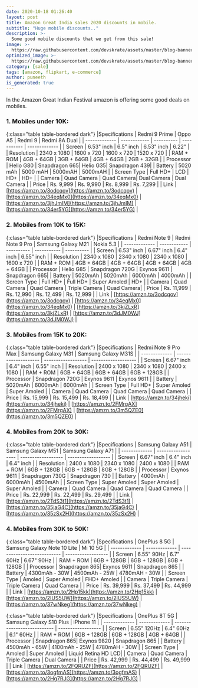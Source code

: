 ```yaml
---
date: 2020-10-18 01:26:40
layout: post
title: Amazon Great India sales 2020 discounts in mobile.
subtitle: "Huge mobile discounts.."
description: >-
  Some good mobile discounts that we get from this sale!
image: >-
  https://raw.githubusercontent.com/devskrate/assets/master/blog-banners/amazon-GSI-2020.jpg
optimized_image: >-
  https://raw.githubusercontent.com/devskrate/assets/master/blog-banners/optimized/amazon-GSI-2020.webp
category: [sale]
tags: [amazon, flipkart, e-commerce]
author: puneeth
is_generated: true
---
```


In the Amazon Great Indian Festival amazon is offering some good deals on mobiles.

### 1. Mobiles under 10K:


{:class="table table-bordered dark"}
|Specifications | Redmi 9 Prime | Oppo A5    | Redmi 9     | Redmi 8A Dual | 
| ------------- | ------------  | ---------- | ----------- | ------------- |
| Screen        |  6.53" inch   | 6.5" inch  | 6.53" inch  | 6.22"         |
| Resolution    |  2340 x 1080  | 1600 x 720 | 1600 x 720  | 1520 x 720    |
| RAM + ROM     |  4GB + 64GB   | 3GB + 64GB | 4GB + 64GB  | 2GB + 32GB    |
| Processor     |  Helio G80    | Snapdragon 665| Helio G35| Snapdragon 439|
| Battery       |  5020 mAh     | 5000 mAH   | 5000mAH     | 5000mAH       |
| Screen Type   |  Full HD+     | LCD        | HD+         | HD+           |
| Camera        |  Quad Camera  | Quad Camera| Dual Camera | Dual Camera   |
| Price         |  Rs. 9,999    | Rs. 9,990  | Rs. 8,999   | Rs. 7,299     |
| Link          | [https://amzn.to/3odcqov](https://amzn.to/3odcqov) | [https://amzn.to/34eqMx0](https://amzn.to/34eqMx0) | [https://amzn.to/3jhJmIM](https://amzn.to/3jhJmIM) | [https://amzn.to/34er5YG](https://amzn.to/34er5YG) |


### 2. Mobiles from 10K to 15K:



{:class="table table-bordered dark"}
|Specifications | Redmi Note 9 | Redmi Note 9 Pro | Samsung Galaxy M21 | Nokia 5.3  | 
| ------------- | ------------ | ----------       | -----------        | ---------- |
| Screen        | 6.53" inch   | 6.67" inch       | 6.4" inch          | 6.55" inch |
| Resolution    | 2340 x 1080  | 2340 x 1080      | 2340 x 1080        | 1600 x 720 |
| RAM + ROM     | 4GB + 64GB   | 4GB + 64GB       | 4GB + 64GB         | 4GB + 64GB |
| Processor     | Helio G85    | Snapdragon 720G  | Exynos 9611        | Snapdragon 665|
| Battery       | 5020mAh      | 5020mAh          | 6000mAh            | 4000mAh    |
| Screen Type   | Full HD+     | Full HD+         | Super Amoled       | HD+        |
| Camera        | Quad Camera  | Quad Camera      | Triple Camera      | Quad Camera|
| Price         | Rs. 11,999   | Rs. 12,990       | Rs. 12,499         | Rs. 12,999 |
| Link          | [https://amzn.to/3odcqov](https://amzn.to/3odcqov) | [https://amzn.to/34eqMx0](https://amzn.to/34eqMx0) | [https://amzn.to/3kjZLxR](https://amzn.to/3kjZLxR) | [https://amzn.to/3dJM0WJ](https://amzn.to/3dJM0WJ) |

### 3. Mobiles from 15K to 20K:



{:class="table table-bordered dark"}
|Specifications | Redmi Note 9 Pro Max | Samsung Galaxy M31 | Samsung Galaxy M31S | 
| ------------- | -------------------- | ------------------ | ------------------- |
| Screen        | 6.67" inch           | 6.4" inch          | 6.55" inch          |
| Resolution    | 2400 x 1080          | 2340 x 1080        | 2400 x 1080         |
| RAM + ROM     | 6GB + 64GB           | 6GB + 64GB         | 6GB + 128GB         |
| Processor     | Snapdragon 720G      | Exynos 9611        | Exynos 9611         |
| Battery       | 5020mAh              | 6000mAh            | 6000mAh             |
| Screen Type   | Full HD+             | Super Amoled       | Super Amoled        |
| Camera        | Quad Camera          | Quad Camera        | Quad Camera         |
| Price         | Rs. 15,999           | Rs. 15,499         | Rs. 18,499          |
| Link          | [https://amzn.to/34jheki](https://amzn.to/34jheki) | [https://amzn.to/2FMrgAX](https://amzn.to/2FMrgAX) | [https://amzn.to/3m5QZE0](https://amzn.to/3m5QZE0) |

### 4. Mobiles from 20K to 30K:



{:class="table table-bordered dark"}
|Specifications | Samsung Galaxy A51 | Samsung Galaxy M51 | Samsung Galaxy A71 | 
| ------------- | ------------------ | ------------------ | ------------------ |
| Screen        | 6.67" inch         | 6.4" inch          | 6.4" inch          |
| Resolution    | 2400 x 1080        | 2340 x 1080        | 2400 x 1080        |
| RAM + ROM     | 6GB + 128GB        | 6GB + 128GB        | 8GB + 128GB        |
| Processor     | Exynos 9611        | Snapdragon 730G    | Snapdragon 730     |
| Battery       | 4000mAh            | 6000mAh            | 4500mAh            |
| Screen Type   | Super Amoled       | Super Amoled       | Super Amoled       |
| Camera        | Quad Camera        | Quad Camera        | Quad Camera        |
| Price         | Rs. 22,999         | Rs. 22,499         | Rs. 29,499         |
| Link          | [https://amzn.to/2TdS3t1](https://amzn.to/2TdS3t1) | [https://amzn.to/35jaG4C](https://amzn.to/35jaG4C) | [https://amzn.to/35zSx2H](https://amzn.to/35zSx2H) |


### 4. Mobiles from 30K to 50K:



{:class="table table-bordered dark"}
|Specifications | OnePlus 8 5G  | Samsung Galaxy Note 10 Lite | Mi 10 5G           | 
| ------------- | ------------- | --------------------------- | ------------------ |
| Screen        | 6.55" 90Hz    | 6.7" 60Hz                   | 6.67" 90Hz         |
| RAM + ROM     | 6GB + 128GB   | 6GB + 128GB                 | 8GB + 128GB        |
| Processor     | Snapdragon 865| Exynos 9611                 | Snapdragon 865     |
| Battery       | 4300mAh - 30W | 4500mAh - 25W               | 4780mAH - 30W      |
| Screen Type   | Amoled        | Super Amoled                | FHD+ Amoled        |
| Camera        | Triple Camera | Triple Camera               | Quad Camera        |
| Price         | Rs. 39,999    | Rs. 37,499                  | Rs. 44,999         |
| Link          | [https://amzn.to/2Hp15kk](https://amzn.to/2Hp15kk) | [https://amzn.to/2IUS5UW](https://amzn.to/2IUS5UW) | [https://amzn.to/37wNkeg](https://amzn.to/37wNkeg) |

{:class="table table-bordered dark"}
|Specifications | OnePlus 8T 5G | Samsung Galaxy S10 Plus     | iPhone 11          | 
| ------------- | ------------- | --------------------------- | ------------------ |
| Screen        | 6.55" 120Hz   | 6.4" 60Hz                   | 6.1" 60Hz          |
| RAM + ROM     | 6GB + 128GB   | 6GB + 128GB                 | 4GB + 64GB         |
| Processor     | Snapdragon 865| Exynos 9820                 | Snapdragon 865     |
| Battery       | 4500mAh - 65W | 4100mAh - 25W               | 4780mAH - 30W      |
| Screen Type   | Amoled        | Super Amoled                | Liquid Retina HD LCD|
| Camera        | Quad Camera   | Triple Camera               | Dual Camera        |
| Price         | Rs. 42,999    | Rs. 44,499                  | Rs. 49,999         |
| Link          | [https://amzn.to/2FQRUZF](https://amzn.to/2FQRUZF) | [https://amzn.to/3ogfmAS](https://amzn.to/3ogfmAS) | [https://amzn.to/2Hg7RJG](https://amzn.to/2Hg7RJG) |
